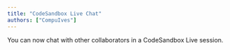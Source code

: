 ```yaml
---
title: "CodeSandbox Live Chat"
authors: ["CompuIves"]
---
```


You can now chat with other collaborators in a CodeSandbox Live session.
